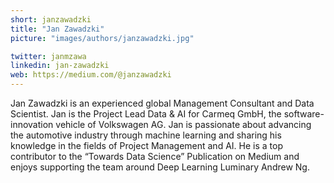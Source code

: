 ```yaml
---
short: janzawadzki
title: "Jan Zawadzki"
picture: "images/authors/janzawadzki.jpg"

twitter: janmzawa
linkedin: jan-zawadzki
web: https://medium.com/@janzawadzki
---
```


Jan Zawadzki is an experienced global Management Consultant and Data Scientist. Jan is the Project Lead Data & AI for Carmeq GmbH, the software-innovation vehicle of Volkswagen AG. Jan is passionate about advancing the automotive industry through machine learning and sharing his knowledge in the fields of Project Management and AI. He is a top contributor to the “Towards Data Science” Publication on Medium and enjoys supporting the team around Deep Learning Luminary Andrew Ng.